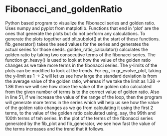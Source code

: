 # Fibonacci_and_goldenRatio
Python based program to visualize the Fibonacci series and golden ratio.
Uses numpy and pyplot from matplotlib.
Functions that end in 'plot' are the ones that generate the plots but do not perform any calculations. To generate the plots together add plt.subplot() at the start of these functions.
fib_generator() takes the seed values for the series and generates the actual series for those seeds. golden_ratio_calculator() calculates the golden ratio by taking two consecutive terms of the fibonacci series.
The function gr_heavy() is used to look at how the value of the golden ratio changes as we take more terms in the fibonacci series.
The y-limits of the plots can be modified to look at the trends. For eg., in gr_evolve_plot, taking the y-limit as 1 -> 2 will let us see how large the standard deviation is from the average value of the golden ratio, whereas if we take the limit as 1.38 -> 1.86 then we will see how close the value of the golden ratio calculated from the given number of terms is to the correct value of golden ratio.
Also in line 51, if we increase the value of the range of the loop, then the program will generate more terms in the series which will help us see how the value of the golden ratio changes as we go from calculating it using the first 2 terms, to the value of the golden ratio calculated using, say, the 99th and 100th terms of teh series.
In the plot of the terms of the fibonacci series generated by the fib_plot and fib_generator, we see how fast the value of the terms increases and the trend that it follows.
